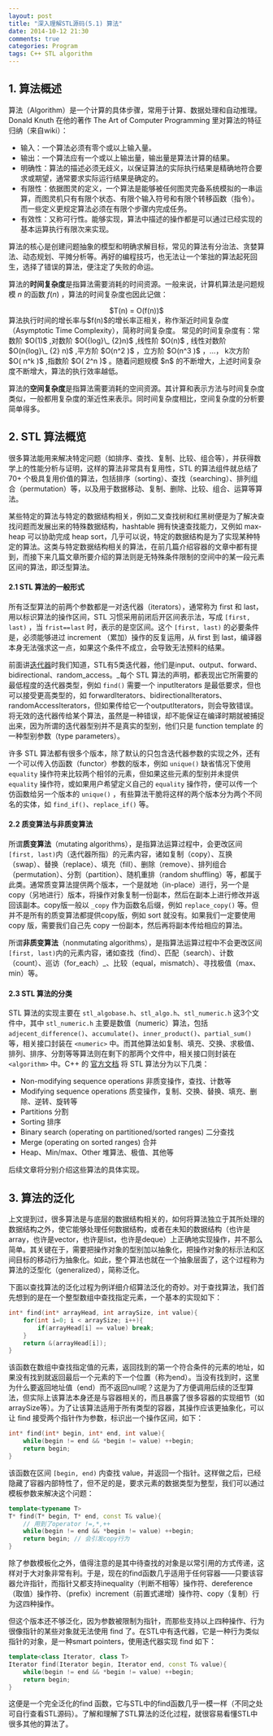 ```yaml
---
layout: post
title: "深入理解STL源码(5.1) 算法"
date: 2014-10-12 21:30
comments: true
categories: Program
tags: C++ STL algorithm
---
```


## 1. 算法概述  
算法（Algorithm）是一个计算的具体步骤，常用于计算、数据处理和自动推理。Donald Knuth 在他的著作 The Art of Computer Programming 里对算法的特征归纳（来自wiki）：  

- 输入：一个算法必须有零个或以上输入量。  
- 输出：一个算法应有一个或以上输出量，输出量是算法计算的结果。  
- 明确性：算法的描述必须无歧义，以保证算法的实际执行结果是精确地符合要求或期望，通常要求实际运行结果是确定的。  
- 有限性：依据图灵的定义，一个算法是能够被任何图灵完备系统模拟的一串运算，而图灵机只有有限个状态、有限个输入符号和有限个转移函数（指令）。而一些定义更规定算法必须在有限个步骤内完成任务。  
- 有效性：又称可行性。能够实现，算法中描述的操作都是可以通过已经实现的基本运算执行有限次来实现。  

算法的核心是创建问题抽象的模型和明确求解目标，常见的算法有分治法、贪婪算法、动态规划、平摊分析等。再好的编程技巧，也无法让一个笨拙的算法起死回生，选择了错误的算法，便注定了失败的命运。

算法的**时间复杂度**是指算法需要消耗的时间资源。一般来说，计算机算法是问题规模 $n$ 的函数 $f(n)$ ，算法的时间复杂度也因此记做：  
<center> $T(n) = O(f(n))$ </center>  
算法执行时间的增长率与$f(n)$的增长率正相关，称作渐近时间复杂度（Asymptotic Time Complexity），简称时间复杂度。
常见的时间复杂度有：常数阶 $O(1)$ ,对数阶 $O({log}\_ {2}n)$ ,线性阶 $O(n)$ , 线性对数阶 $O(n{log}\_ {2} n)$ ,平方阶 $O(n^2 )$ ，立方阶 $O(n^3 )$ ，...， k次方阶 $O( n^k )$ ,指数阶 $O( 2^n )$ 。随着问题规模 $n$ 的不断增大，上述时间复杂度不断增大，算法的执行效率越低。  

算法的**空间复杂度**是指算法需要消耗的空间资源。其计算和表示方法与时间复杂度类似，一般都用复杂度的渐近性来表示。同时间复杂度相比，空间复杂度的分析要简单得多。
<!-- more -->

## 2. STL 算法概览
很多算法能用来解决特定问题（如排序、查找、复制、比较、组合等），并获得数学上的性能分析与证明，这样的算法非常具有复用性，STL 的算法组件就总结了70+ 个极具复用价值的算法，包括排序（sorting）、查找（searching）、排列组合（permutation）等，以及用于数据移动、复制、删除、比较、组合、运算等算法。  

某些特定的算法与特定的数据结构相关，例如二叉查找树和红黑树便是为了解决查找问题而发展出来的特殊数据结构，hashtable 拥有快速查找能力，又例如 max-heap 可以协助完成 heap sort，几乎可以说，特定的数据结构是为了实现某种特定的算法。这类与特定数据结构相关的算法，在前几篇介绍容器的文章中都有提到，而接下来几篇文章所要介绍的算法则是无特殊条件限制的空间中的某一段元素区间的算法，即泛型算法。

#### 2.1 STL 算法的一般形式   
所有泛型算法的前两个参数都是一对迭代器（iterators），通常称为 first 和 last，用以标识算法的操作区间，STL 习惯采用前闭后开区间表示法，写成 `[first, last)` ，当 `frist==last` 时，表示的是空区间。这个 `[first, last)` 的必要条件是，必须能够进过 increment （累加）操作的反复运用，从 first 到 last，编译器本身无法强求这一点，如果这个条件不成立，会导致无法预料的结果。  

前面讲[迭代器](http://ibillxia.github.io/blog/2014/06/21/stl-source-insight-2-iterators-and-traits/)时我们知道，STL有5类迭代器，他们是input、output、forward、bidirectional、random_access。_每个 STL 算法的声明，都表现出它所需要的最低程度的迭代器类型，例如 `find()` 需要一个 inputIterators 是最低要求，但也可以接受更高类型的，如 forwardIterators、bidirectionalIterators、randomAccessIterators，但如果传给它一个outputIterators，则会导致错误。将无效的迭代器传给某个算法，虽然是一种错误，却不能保证在编译时期就被捕捉出来，因为所谓的迭代器型别并不是真实的型别，他们只是 function template 的一种型别参数（type parameters）。

许多 STL 算法都有很多个版本，除了默认的只包含迭代器参数的实现之外，还有一个可以传入仿函数（functor）参数的版本，例如 `unique()` 缺省情况下使用 `equality` 操作符来比较两个相邻的元素，但如果这些元素的型别并未提供 `equality` 操作符，或如果用户希望定义自己的 `equality` 操作符，便可以传一个仿函数给另一个版本的 `unique()` ，有些算法干脆将这样的两个版本分为两个不同名的实体，如 `find_if()`、`replace_if()` 等。

#### 2.2 质变算法与非质变算法  
所谓**质变算法**（mutating algorithms），是指算法运算过程中，会更改区间`[first, last)`内（迭代器所指）的元素内容，诸如复制（copy）、互换（swap）、替换（replace）、填充（fill）、删除（remove）、排列组合（permutation）、分割（partition）、随机重排（random shuffling）等，都属于此类。通常质变算法提供两个版本，一个是就地（in-place）进行，另一个是copy（另地进行）版本，将操作对象复制一份副本，然后在副本上进行修改并返回该副本。copy版一般以 `_copy` 作为函数名后缀，例如 `replace_copy()` 等。但并不是所有的质变算法都提供copy版，例如 sort 就没有。如果我们一定要使用 copy 版，需要我们自己先 copy 一份副本，然后再将副本传给相应的算法。

所谓**非质变算法**（nonmutating algorithms），是指算法运算过程中不会更改区间`[first, last)`内的元素内容，诸如查找（find）、匹配（search）、计数（count）、巡访（for_each）_、比较（equal，mismatch）、寻找极值（max、min）等。

#### 2.3 STL 算法的分类  
STL 算法的实现主要在 `stl_algobase.h`、`stl_algo.h`、`stl_numeric.h` 这3个文件中，其中 `stl_numeric.h` 主要是数值（numeric）算法，包括 `adjecent_difference()`、`accumulate()`、`inner_product()`、`partial_sum()` 等，相关接口封装在 `<numeric>` 中。而其他算法如复制、填充、交换、求极值、排列、排序、分割等等算法则在剩下的那两个文件中，相关接口则封装在 `<algorithm>` 中。C++ 的 [官方文档](http://www.cplusplus.com/reference/algorithm/) 将 STL 算法分为以下几类：

- Non-modifying sequence operations  非质变操作，查找、计数等  
- Modifying sequence operations  质变操作，复制、交换、替换、填充、删除、逆转、旋转等  
- Partitions 分割
- Sorting 排序
- Binary search (operating on partitioned/sorted ranges) 二分查找
- Merge (operating on sorted ranges) 合并
- Heap、Min/max、Other 堆算法、极值、其他等

后续文章将分别介绍这些算法的具体实现。

## 3. 算法的泛化
上文提到过，很多算法是与底层的数据结构相关的，如何将算法独立于其所处理的数据结构之外，使它能够处理任何数据结构，或者在未知的数据结构（也许是 array，也许是vector，也许是list，也许是deque）上正确地实现操作，并不那么简单。其关键在于，需要把操作对象的型别加以抽象化，把操作对象的标示法和区间目标的移动行为抽象化。如此，整个算法也就在一个抽象层面了，这个过程称为算法的泛型化（generalized），简称泛化。

下面以查找算法的泛化过程为例详细介绍算法泛化的奇妙。对于查找算法，我们首先想到的是在一个整型数组中查找指定元素，一个基本的实现如下：  

``` cpp
int* find(int* arrayHead, int arraySize, int value){
	for(int i=0; i < arraySize; i++){
		if(arrayHead[i] == value) break;
	}
	return &(arrayHead[i]);
}
```

该函数在数组中查找指定值的元素，返回找到的第一个符合条件的元素的地址，如果没有找到就返回最后一个元素的下一个位置（称为end）。当没有找到时，这里为什么要返回地址值（end）而不返回null呢？这是为了方便调用后续的泛型算法，但实际上该算法本身还是与容器相关的，而且暴露了很多容器的实现细节（如arraySize等）。为了让该算法适用于所有类型的容器，其操作应该更抽象化，可以让 find 接受两个指针作为参数，标识出一个操作区间，如下：  

``` cpp
int* find(int* begin, int* end, int value){
	while(begin != end && *begin != value) ++begin;
	return begin;
}
```

该函数在区间 `[begin, end)` 内查找 value，并返回一个指针。这样做之后，已经隐藏了容器内部特性了，但不足的是，要求元素的数据类型为整型，我们可以通过模板参数来解决这个问题：

``` cpp
template<typename T>
T* find(T* begin, T* end, const T& value){
	// 用到了operator !=,*,++
	while(begin != end && *begin != value) ++begin;
	return begin; // 会引发copy行为
}
```

除了参数模板化之外，值得注意的是其中待查找的对象是以常引用的方式传递，这样对于大对象非常有利。于是，现在的find函数几乎适用于任何容器——只要该容器允许指针，而指针又都支持inequality（判断不相等）操作符、dereference（取值）操作符、（prefix）increment（前置式递增）操作符、copy（复制）行为这四种操作。

但这个版本还不够泛化，因为参数被限制为指针，而那些支持以上四种操作、行为很像指针的某些对象就无法使用 find 了。在STL中有迭代器，它是一种行为类似指针的对象，是一种smart pointers，使用迭代器实现 find 如下：

``` cpp
template<class Iterator, class T>
Iterator find(Iterator begin, Iterator end, const T& value){
	while(begin != end && *begin != value) ++begin;
	return begin;
}
```

这便是一个完全泛化的find 函数，它与STL中的find函数几乎一模一样（不同之处可自行查看STL源码）。了解和理解了STL算法的泛化过程，就很容易看懂STL中很多其他的算法了。